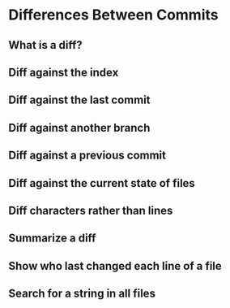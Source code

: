 # Differences Between Commits
## What is a diff?
## Diff against the index
## Diff against the last commit
## Diff against another branch
## Diff against a previous commit
## Diff against the current state of files
## Diff characters rather than lines
## Summarize a diff
## Show who last changed each line of a file
## Search for a string in all files
